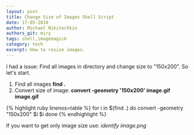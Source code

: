 ```yaml
---
layout: post
title: Change Size of Images Shell Script
date: 17-05-2010
author: Michael Nikitochkin
authors_git: miry
tags: shell,imagemagick
category: tech
excerpt: How to resize images.
---
```


I had a issue: Find all images in directory and change size to "150x200". So let's start.

1. Find all images **find .**
2. Convert size of image: **convert -geometry '150x200' image.gif image.gif**

{% highlight ruby linenos=table %}
for i in $(find .)
do
  convert -geometry "150x200" $i $i
done
{% endhighlight %}

If you want to get only image size use: *identify image.png*
